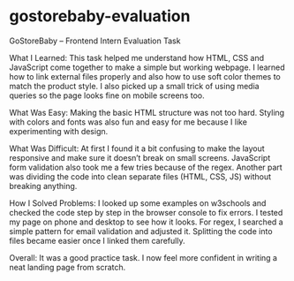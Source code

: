 # gostorebaby-evaluation
GoStoreBaby – Frontend Intern Evaluation Task

What I Learned:
This task helped me understand how HTML, CSS and JavaScript come together to make a simple but working webpage. I learned how to link external files properly and also how to use soft color themes to match the product style. I also picked up a small trick of using media queries so the page looks fine on mobile screens too.

What Was Easy:
Making the basic HTML structure was not too hard. Styling with colors and fonts was also fun and easy for me because I like experimenting with design.

What Was Difficult:
At first I found it a bit confusing to make the layout responsive and make sure it doesn’t break on small screens. JavaScript form validation also took me a few tries because of the regex. Another part was dividing the code into clean separate files (HTML, CSS, JS) without breaking anything.

How I Solved Problems:
I looked up some examples on w3schools and checked the code step by step in the browser console to fix errors. I tested my page on phone and desktop to see how it looks. For regex, I searched a simple pattern for email validation and adjusted it. Splitting the code into files became easier once I linked them carefully.

Overall:
It was a good practice task. I now feel more confident in writing a neat landing page from scratch. 
